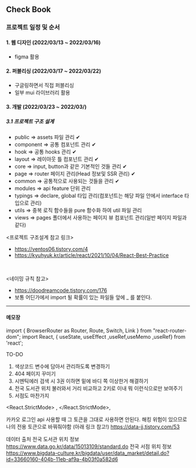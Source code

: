 ## Check Book

### 프로젝트 일정 및 순서

#### 1. 웹 디자인 (2022/03/13 ~ 2022/03/16)
- figma 활용

#### 2. 퍼블리싱 (2022/03/17 ~ 2022/03/22)
- 구글링하면서 직접 퍼블리싱 
- 일부 mui 라이브러리 활용

#### 3. 개발 (2022/03/23 ~ 2022/03/)
##### 3.1 프로젝트 구조 설계 
- public => assets 파일 관리 ✔
- component  => 공통 컴포넌트 관리 ✔   
- hook => 공통 hooks 관리 ✔  
- layout => 레이아웃 틀 컴포넌트 관리 ✔
- core => input, button과 같은 기본적인 것들 관리 ✔
- page  => router 페이지 관리(Head 정보및 SSR 관리) ✔
- common  => 공통적으로 사용되는 것들을 관리 ✔
- modules => api feature 단위 관리
- typings => declare, global 타입 관리(컴포넌트는 해당 파일 안에서 interface 타입으로 관리)
- utils => 중복 로직 함수들을 pure 함수화 하여 util 파일 관리
- views => pages 폴더에서 사용하는 페이지 뷰 컴포넌트 관리(일반 페이지 파일과 같다)



<프로젝트 구조설계 참고 링크>
- https://ventos06.tistory.com/4
- https://kyuhyuk.kr/article/react/2021/10/04/React-Best-Practice
</br>

<네이밍 규칙 참고>
- https://doodreamcode.tistory.com/176
- 보통 어딘가에서 import 될 확률이 있는 파일들 앞에 _ 를 붙인다.


-------------------------------------------
#### 메모장
import { BrowserRouter as Router, Route, Switch, Link } from "react-router-dom"; 
import React, { useState, useEffect ,useRef,useMemo ,useRef} from 'react';

TO-DO
1. 색상코드 변수에 담아서 관리하도록 변경하기
2. 404 페이지 꾸미기
3. 시멘틱에러 검색 시 3권 이하면 밑에 바디 쪽 이상한거 해결하기
4. 전국 도서관 위치 불러와서 거리 비교하고 2키로 이내 뭐 이런식으로만 보여주기
5. 서점도 마찬가지

<React.StrictMode>
<App />,
</React.StrictMode>,

카카오 로그인 api 사용할 때 그 토큰을 그대로 사용하면 안된다.
해킹 위험이 있으므로 나의 전용 토큰으로 바꿔줘야함 (아래 링크 참고!)
https://data-jj.tistory.com/53




데이터 출처 
전국 도서관 위치 정보 https://www.data.go.kr/data/15013109/standard.do
전국 서점 위치 정보 https://www.bigdata-culture.kr/bigdata/user/data_market/detail.do?id=33660160-404b-11eb-af9a-4b03f0a582d6